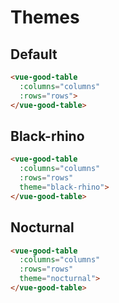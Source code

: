 # Themes

## Default
```html
<vue-good-table
  :columns="columns"
  :rows="rows">
</vue-good-table>
```
<theme-example/>

## Black-rhino
```html
<vue-good-table
  :columns="columns"
  :rows="rows"
  theme="black-rhino">
</vue-good-table>
```
<theme-example theme="black-rhino"/>


## Nocturnal

```html
<vue-good-table
  :columns="columns"
  :rows="rows"
  theme="nocturnal">
</vue-good-table>
```
<theme-example theme="nocturnal"/>
